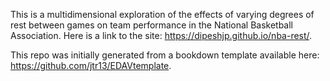 This is a multidimensional exploration of the effects of varying degrees of rest between games on team performance in the National Basketball Association. Here is a link to the site: https://dipeshjp.github.io/nba-rest/.

This repo was initially generated from a bookdown template available here: https://github.com/jtr13/EDAVtemplate.
